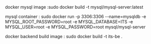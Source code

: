 docker 
mysql image :sudo docker build -t mysql/mysql-server:latest

mysql container : sudo docker run -p 3306:3306 --name=mysqldb -e MYSQL_ROOT_PASSWORD=root -e MYSQL_DATABASE=ITS -e MYSQL_USER=root -e MYSQL_PASSWORD=root  mysql/mysql-server 

docker backend build image : sudo docker build -t its-be . 


